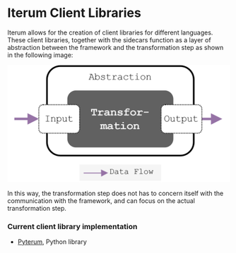 # Iterum Client Libraries

Iterum allows for the creation of client libraries for different languages. These client libraries, together with the sidecars function as a layer of abstraction between the framework and the transformation step as shown in the following image:

![abstraction](images/abstraction.png)


In this way, the transformation step does not has to concern itself with the communication with the framework, and can focus on the actual transformation step.


### Current client library implementation

* [Pyterum](https://github.com/iterum-provenance/pyterum), Python library